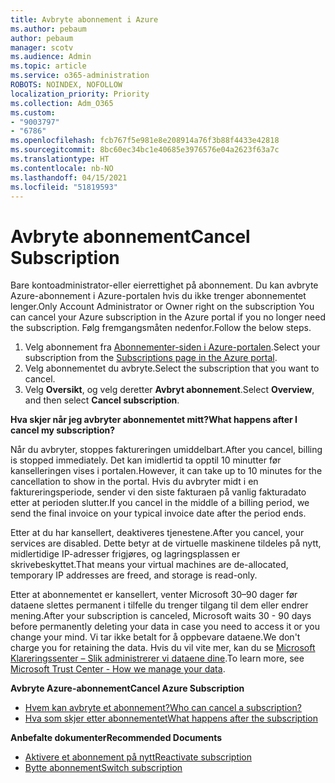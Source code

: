 ```yaml
---
title: Avbryte abonnement i Azure
ms.author: pebaum
author: pebaum
manager: scotv
ms.audience: Admin
ms.topic: article
ms.service: o365-administration
ROBOTS: NOINDEX, NOFOLLOW
localization_priority: Priority
ms.collection: Adm_O365
ms.custom:
- "9003797"
- "6786"
ms.openlocfilehash: fcb767f5e981e8e208914a76f3b88f4433e42818
ms.sourcegitcommit: 8bc60ec34bc1e40685e3976576e04a2623f63a7c
ms.translationtype: HT
ms.contentlocale: nb-NO
ms.lasthandoff: 04/15/2021
ms.locfileid: "51819593"
---
```

# <a name="cancel-subscription"></a><span data-ttu-id="faf54-102">Avbryte abonnement</span><span class="sxs-lookup"><span data-stu-id="faf54-102">Cancel Subscription</span></span>

<span data-ttu-id="faf54-103">Bare kontoadministrator-eller eierrettighet på abonnement. Du kan avbryte Azure-abonnement i Azure-portalen hvis du ikke trenger abonnementet lenger.</span><span class="sxs-lookup"><span data-stu-id="faf54-103">Only Account Administrator or Owner right on the subscription You can cancel your Azure subscription in the Azure portal if you no longer need the subscription.</span></span> <span data-ttu-id="faf54-104">Følg fremgangsmåten nedenfor.</span><span class="sxs-lookup"><span data-stu-id="faf54-104">Follow the below steps.</span></span>

1. <span data-ttu-id="faf54-105">Velg abonnement fra [Abonnementer-siden i Azure-portalen](https://portal.azure.com/#blade/Microsoft_Azure_Billing/SubscriptionsBlade).</span><span class="sxs-lookup"><span data-stu-id="faf54-105">Select your subscription from the [Subscriptions page in the Azure portal](https://portal.azure.com/#blade/Microsoft_Azure_Billing/SubscriptionsBlade).</span></span>
2. <span data-ttu-id="faf54-106">Velg abonnementet du avbryte.</span><span class="sxs-lookup"><span data-stu-id="faf54-106">Select the subscription that you want to cancel.</span></span>
3. <span data-ttu-id="faf54-107">Velg **Oversikt**, og velg deretter **Avbryt abonnement**.</span><span class="sxs-lookup"><span data-stu-id="faf54-107">Select **Overview**, and then select **Cancel subscription**.</span></span>

<span data-ttu-id="faf54-108">**Hva skjer når jeg avbryter abonnementet mitt?**</span><span class="sxs-lookup"><span data-stu-id="faf54-108">**What happens after I cancel my subscription?**</span></span>

<span data-ttu-id="faf54-109">Når du avbryter, stoppes faktureringen umiddelbart.</span><span class="sxs-lookup"><span data-stu-id="faf54-109">After you cancel, billing is stopped immediately.</span></span> <span data-ttu-id="faf54-110">Det kan imidlertid ta opptil 10 minutter før kanselleringen vises i portalen.</span><span class="sxs-lookup"><span data-stu-id="faf54-110">However, it can take up to 10 minutes for the cancellation to show in the portal.</span></span> <span data-ttu-id="faf54-111">Hvis du avbryter midt i en faktureringsperiode, sender vi den siste fakturaen på vanlig fakturadato etter at perioden slutter.</span><span class="sxs-lookup"><span data-stu-id="faf54-111">If you cancel in the middle of a billing period, we send the final invoice on your typical invoice date after the period ends.</span></span>

<span data-ttu-id="faf54-112">Etter at du har kansellert, deaktiveres tjenestene.</span><span class="sxs-lookup"><span data-stu-id="faf54-112">After you cancel, your services are disabled.</span></span> <span data-ttu-id="faf54-113">Dette betyr at de virtuelle maskinene tildeles på nytt, midlertidige IP-adresser frigjøres, og lagringsplassen er skrivebeskyttet.</span><span class="sxs-lookup"><span data-stu-id="faf54-113">That means your virtual machines are de-allocated, temporary IP addresses are freed, and storage is read-only.</span></span>

<span data-ttu-id="faf54-114">Etter at abonnementet er kansellert, venter Microsoft 30–90 dager før dataene slettes permanent i tilfelle du trenger tilgang til dem eller endrer mening.</span><span class="sxs-lookup"><span data-stu-id="faf54-114">After your subscription is canceled, Microsoft waits 30 - 90 days before permanently deleting your data in case you need to access it or you change your mind.</span></span> <span data-ttu-id="faf54-115">Vi tar ikke betalt for å oppbevare dataene.</span><span class="sxs-lookup"><span data-stu-id="faf54-115">We don't charge you for retaining the data.</span></span> <span data-ttu-id="faf54-116">Hvis du vil vite mer, kan du se [Microsoft Klareringssenter – Slik administrerer vi dataene dine](https://go.microsoft.com/fwLink/p/?LinkID=822930&clcid=0x409).</span><span class="sxs-lookup"><span data-stu-id="faf54-116">To learn more, see [Microsoft Trust Center - How we manage your data](https://go.microsoft.com/fwLink/p/?LinkID=822930&clcid=0x409).</span></span>

<span data-ttu-id="faf54-117">**Avbryte Azure-abonnement**</span><span class="sxs-lookup"><span data-stu-id="faf54-117">**Cancel Azure Subscription**</span></span>

- [<span data-ttu-id="faf54-118">Hvem kan avbryte et abonnement?</span><span class="sxs-lookup"><span data-stu-id="faf54-118">Who can cancel a subscription?</span></span>](https://docs.microsoft.com/azure/billing/billing-how-to-cancel-azure-subscription?WT.mc_id=Portal-Microsoft_Azure_Support#who-can-cancel-a-subscription)
- [<span data-ttu-id="faf54-119">Hva som skjer etter abonnementet</span><span class="sxs-lookup"><span data-stu-id="faf54-119">What happens after the subscription</span></span>](https://docs.microsoft.com/azure/billing/billing-how-to-cancel-azure-subscription?WT.mc_id=Portal-Microsoft_Azure_Support#what-happens-after-i-cancel-my-subscription)

<span data-ttu-id="faf54-120">**Anbefalte dokumenter**</span><span class="sxs-lookup"><span data-stu-id="faf54-120">**Recommended Documents**</span></span>

- [<span data-ttu-id="faf54-121">Aktivere et abonnement på nytt</span><span class="sxs-lookup"><span data-stu-id="faf54-121">Reactivate subscription</span></span>](https://docs.microsoft.com/azure/billing/billing-how-to-cancel-azure-subscription?WT.mc_id=Portal-Microsoft_Azure_Support#reactivate-subscription)
- [<span data-ttu-id="faf54-122">Bytte abonnement</span><span class="sxs-lookup"><span data-stu-id="faf54-122">Switch subscription</span></span>](https://docs.microsoft.com/azure/billing/billing-how-to-switch-azure-offer?WT.mc_id=Portal-Microsoft_Azure_Support)
